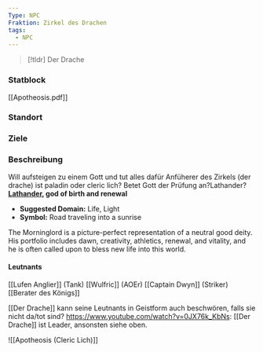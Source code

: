 ```yaml
---
Type: NPC
Fraktion: Zirkel des Drachen
tags:
  - NPC
---
```

> [!tldr] Der Drache

### Statblock 
[[Apotheosis.pdf]]
### Standort
### Ziele
### Beschreibung
Will aufsteigen zu einem Gott und tut alles dafür
Anfüherer des Zirkels (der drache) ist paladin oder cleric lich? Betet Gott der Prüfung an?Lathander? 
[**Lathander**](https://blackcitadelrpg.com/lathander-5e/)**, god of birth and renewal**

- **Suggested Domain:** Life, Light
- **Symbol:** Road traveling into a sunrise

The Morninglord is a picture-perfect representation of a neutral good deity. His portfolio includes dawn, creativity, athletics, renewal, and vitality, and he is often called upon to bless new life into this world.

#### Leutnants
[[Lufen Anglier]] (Tank)
[[Wulfric]] (AOEr)
[[Captain Dwyn]] (Striker)
[[Berater des Königs]] 

[[Der Drache]] kann seine Leutnants in Geistform auch beschwören, falls sie nicht da/tot sind?
https://www.youtube.com/watch?v=0JX76k_KbNs: [[Der Drache]] ist Leader, ansonsten siehe oben.

![[Apotheosis (Cleric Lich)]]
